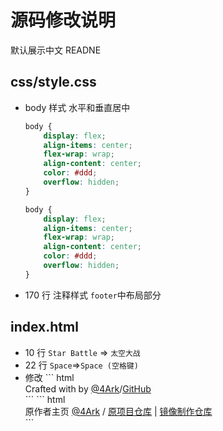 # 源码修改说明


默认展示中文 READNE

## css/style.css

- body 样式 水平和垂直居中
  ```css
  body {
      display: flex;
      align-items: center;
      flex-wrap: wrap;
      align-content: center;
      color: #ddd;
      overflow: hidden;
  }
  ```
  ```css
  body {
      display: flex;
      align-items: center;
      flex-wrap: wrap;
      align-content: center;
      color: #ddd;
      overflow: hidden;
  }
  ```
- 170 行 注释样式 `footer`中布局部分

## index.html

- 10 行 `Star Battle` => `太空大战`
- 22 行 `Space`=>`Space (空格键)`
- <footer> 修改
  ``` html
      <footer>
          <span>Crafted with by
              <a href="http://4ark.me">@4Ark</a>/<a href="https://github.com/gd4Ark/star-battle">GitHub</a>
          </span>
      </footer>
  ```
  ``` html
      <footer>
          <span>原作者主页
              <a href="http://4ark.me">@4Ark</a> /
              <a href="https://github.com/gd4Ark/star-battle">原项目仓库</a> |
              <a href="https://github.com/Firfr/star-battle">镜像制作仓库</a>
          </span>
      </footer>
  ```
